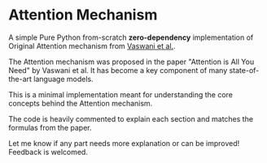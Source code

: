 # Attention Mechanism

A simple Pure Python from-scratch **zero-dependency** implementation of Original Attention mechanism from [Vaswani et al.](https://arxiv.org/pdf/1706.03762.pdf).

The Attention mechanism was proposed in the paper "Attention is All You Need" by Vaswani et al. It has become a key component of many state-of-the-art language models.  

This is a minimal implementation meant for understanding the core concepts behind the Attention mechanism. 

The code is heavily commented to explain each section and matches the formulas from the paper.   

Let me know if any part needs more explanation or can be improved! Feedback is welcomed.
